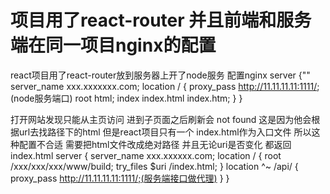 # 项目用了react-router 并且前端和服务端在同一项目nginx的配置

react项目用了react-router放到服务器上开了node服务 配置nginx
server {""
	server_name xxx.xxxxxxx.com;
	location / {
		proxy_pass http://11.11.11.11:1111/; (node服务端口)
		root html;
		index index.html index.htm;
	}
}

打开网站发现只能从主页访问 进到子页面之后刷新会 not found 这是因为他会根据url去找路径下的html  但是react项目只有一个
index.html作为入口文件  所以这种配置不合适 需要把html文件改成绝对路径  并且无论uri是否变化  都返回index.html
server {
	server_name xxx.xxxxxx.com;
	location / {
		root /xxx/xxx/xxx/www/build;
		try_files $uri /index.html;
	}
	location ^~ /api/ {
		proxy_pass http://11.11.11.11:1111/;(服务端接口做代理)
	}
}

